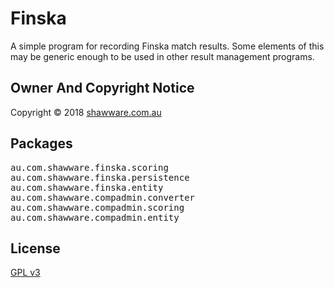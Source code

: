 Finska
======

A simple program for recording Finska match results.
Some elements of this may be generic enough to be used in other result management programs.

Owner And Copyright Notice
--------------------------

Copyright &copy; 2018 <a href="http://www.shawware.com.au/"
	  title="shawware | software and services you can count on">shawware.com.au</a>

Packages
--------

<pre>
au.com.shawware.finska.scoring
au.com.shawware.finska.persistence
au.com.shawware.finska.entity
au.com.shawware.compadmin.converter
au.com.shawware.compadmin.scoring
au.com.shawware.compadmin.entity
</pre>

License
-------

<a href="http://www.gnu.org/copyleft/gpl.html">GPL v3</a>

